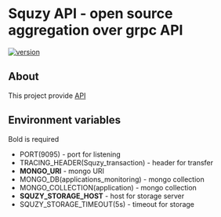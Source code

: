 # Squzy API - open source aggregation over grpc API

[![version](https://img.shields.io/github/v/release/squzy/squzy.svg)](https://github.com/squzy/squzy)

## About

This project provide [API](https://github.com/squzy/squzy_proto/blob/develop/proto/v1/squzy_application_monitoring.proto)

## Environment variables

Bold is required

- PORT(9095) - port for listening
- TRACING_HEADER(Squzy_transaction) - header for transfer
- **MONGO_URI** - mongo URI
- MONGO_DB(applications_monitoring) - mongo collection
- MONGO_COLLECTION(application) - mongo collection
- **SQUZY_STORAGE_HOST** - host for storage server
- SQUZY_STORAGE_TIMEOUT(5s) - timeout for storage
